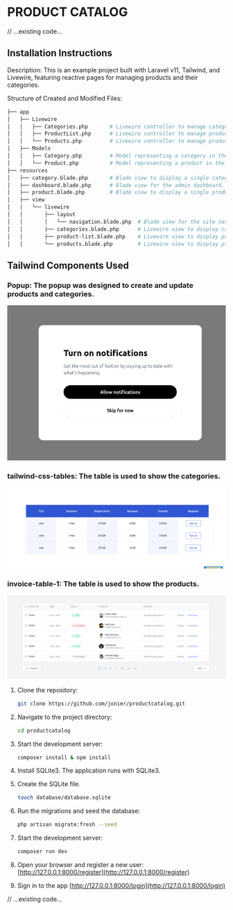 # PRODUCT CATALOG

// ...existing code...

## Installation Instructions

Description: This is an example project built with Laravel v11, Tailwind, and Livewire, featuring reactive pages for managing products and their categories.

Structure of Created and Modified Files:

   ```sh
├── app
│   ├── Livewire
│   │   ├── Categories.php       # Livewire controller to manage category logic.
│   │   ├── ProductList.php      # Livewire controller to manage product listing.
│   │   └── Products.php         # Livewire controller to manage products.
│   ├── Models
│   │   ├── Category.php         # Model representing a category in the database.
│   │   └── Product.php          # Model representing a product in the database.
├── resources
│   ├── category.blade.php       # Blade view to display a single category.
│   ├── dashboard.blade.php      # Blade view for the admin dashboard.
│   ├── product.blade.php        # Blade view to display a single product.
│   ├── view
│   │   └── livewire
│   │       ├── layout
│   │       │   └── navigation.blade.php  # Blade view for the site navigation layout.
│   │       ├── categories.blade.php      # Livewire view to display categories.
│   │       ├── product-list.blade.php    # Livewire view to display product list.
│   │       └── products.blade.php        # Livewire view to display products.

   ```


## Tailwind Components Used

### Popup: The popup was designed to create and update products and categories.
![App Screenshot](public/images/popup.png)


### tailwind-css-tables: The table is used to show the categories.
![App Screenshot](public/images/table1.png)


### invoice-table-1: The table is used to show the products.
![App Screenshot](public/images/table2.png)


1. Clone the repository:
   ```sh
   git clone https://github.com/jonier/productcatalog.git
   ```

2. Navigate to the project directory:
   ```sh
   cd productcatalog
   ```

3. Start the development server:
   ```sh
   composer install & npm install
   ```

4. Install SQLite3. The application runs with SQLite3.


5. Create the SQLite file.
   ```sh
   touch database/database.sqlite
   ```

6. Run the migrations and seed the database:
   ```sh
   php artisan migrate:fresh --seed
   ```

7. Start the development server:
   ```sh
   composer run dev
   ```

8. Open your browser and register a new user:
    [http://127.0.0.1:8000/register](http://127.0.0.1:8000/register)
    

9. Sign in to the app
    [http://127.0.0.1:8000/login](http://127.0.0.1:8000/login)

// ...existing code...
